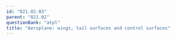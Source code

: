 ```yaml
---
id: "021.02.03"
parent: "021.02"
questionBank: "atpl"
title: "Aeroplane: wings, tail surfaces and control surfaces"
---
```

